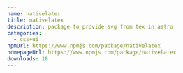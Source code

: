```yaml
---
name: nativelatex
title: nativelatex
description: package to provide svg from tex in astro
categories:
  - css+ui
npmUrl: https://www.npmjs.com/package/nativelatex
homepageUrl: https://www.npmjs.com/package/nativelatex
downloads: 18
---
```


